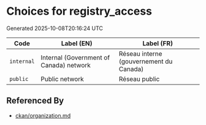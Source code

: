 # Choices for registry_access

Generated 2025-10-08T20:16:24 UTC

| Code | Label (EN) | Label (FR) |
|------|------------|------------|
| `internal` | Internal (Government of Canada) network | Réseau interne (gouvernement du Canada) |
| `public` | Public network | Réseau public |


## Referenced By

- [ckan/organization.md](../ckan/organization.md)
